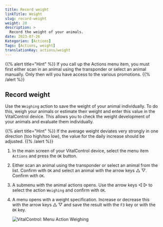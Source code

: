 ```yaml
---
title: Record weight
linkTitle: Weight
slug: record-weight
weight: 20
description: >
  Record the weight of your animals.
date: 2023-07-26
Kategorien: [Actions]
Tags: [Actions, weight]
translationKey: actions/weight
---
```

{{% alert title="Hint" %}}
If you call up the Actions menu item, you must first either scan in an animal using the transponder or select an animal manually. Only then will you have access to the various promotions.
{{% /alert %}}

## Record weight
Use the `Weighing` action to save the weight of your animal individually. To do this, weigh your animals or estimate their weight and enter this value in the VitalControl device. This allows you to check the weight development of your animals and evaluate them individually.

{{% alert title="Hint" %}}
If the average weight deviates very strongly in one direction (too high/too low), the value for the daily increase should be adjusted.
{{% /alert %}}

1. In the main screen of your VitalControl device, select the menu item `Actions` and press the `OK` button.

2. Either scan an animal using the transponder or select an animal from the list. Confirm with `OK` and select an animal with the arrow keys △ ▽. Confirm with `OK`.

3. A submenu with the animal actions opens. Use the arrow keys ◁ ▷ to select the action `Weighing` and confirm with `OK`.

4. A menu opens with a weight specification. Increase or decrease this with the arrow keys △ ▽ and save the result with the `F3` key or with the `OK` key.

    ![VitalControl: Menu Action Weighing](../images/weighing.png "Weighing")

